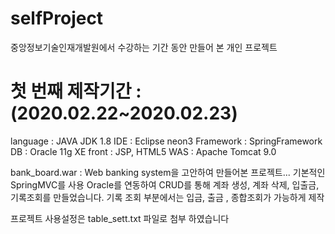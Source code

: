 # selfProject
중앙정보기술인재개발원에서 수강하는 기간 동안 만들어 본 개인 프로젝트


# 첫 번째 제작기간 : (2020.02.22~2020.02.23)
 
  language : JAVA JDK 1.8
  IDE : Eclipse neon3
  Framework : SpringFramework
  DB : Oracle 11g XE
  front : JSP, HTML5
  WAS : Apache Tomcat 9.0
  
bank_board.war : Web banking system을 고안하여 만들어본 프로젝트...
기본적인 SpringMVC를 사용
Oracle를 연동하여 CRUD를 통해 
계좌 생성, 계좌 삭제, 입출금, 기록조회를 만들었습니다.
기록 조회 부분에서는 입금, 출금 , 종합조회가 가능하게 제작

프로젝트 사용설정은 table_sett.txt 파일로 첨부 하였습니다
